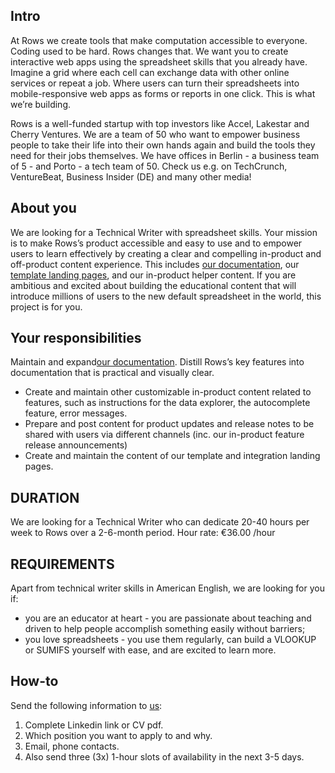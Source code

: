## Intro
At Rows we create tools that make computation accessible to everyone. Coding used to be hard. Rows changes that. 
We want you to create interactive web apps using the spreadsheet skills that you already have. Imagine a grid where each cell can exchange data with other online services or repeat a job. 
Where users can turn their spreadsheets into mobile-responsive web apps as forms or reports in one click. This is what we’re building.

Rows is a well-funded startup with top investors like Accel, Lakestar and Cherry Ventures. 
We are a team of 50 who want to empower business people to take their life into their own hands again and build the tools they need for their jobs themselves. 
We have offices in Berlin - a business team of 5 - and Porto - a tech team of 50. Check us e.g. on TechCrunch, VentureBeat, Business Insider (DE) and many other media!

## About you
We are looking for a Technical Writer with spreadsheet skills. Your mission is to make Rows’s product accessible and easy to use and to empower users to learn effectively by creating a clear and compelling in-product and off-product content experience. 
This includes [our documentation](https://rows.com/docs), our [template landing pages](https://rows.com/templates), and our in-product helper content. 
If you are ambitious and excited about building the educational content that will introduce millions of users to the new default spreadsheet in the world, this project is for you.

## Your responsibilities
Maintain and expand[our documentation](https://rows.com/docs). Distill Rows’s key features into documentation that is practical and visually clear.
- Create and maintain other customizable in-product content related to features, such as instructions for the data explorer, the autocomplete feature, error messages.
- Prepare and post content for product updates and release notes to be shared with users via different channels (inc. our in-product feature release announcements)
- Create and maintain the content of our template and integration landing pages.

## DURATION
We are looking for a Technical Writer who can dedicate 20-40 hours per week to Rows over a 2-6-month period. 
Hour rate: €36.00 /hour

## REQUIREMENTS
Apart from technical writer skills in American English, we are looking for you if:
- you are an educator at heart - you are passionate about teaching and driven to help people accomplish something easily without barriers;
- you love spreadsheets - you use them regularly, can build a VLOOKUP or SUMIFS yourself with ease, and are excited to learn more.

## How-to
Send the following information to [us](mailto:join@rows.com):
1. Complete Linkedin link or CV pdf.
1. Which position you want to apply to and why.
1. Email, phone contacts.
1. Also send three (3x) 1-hour slots of availability in the next 3-5 days.
